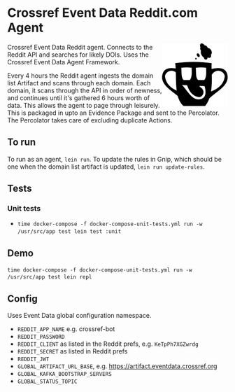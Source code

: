 # Crossref Event Data Reddit.com Agent

<img src="doc/logo.png" align="right" style="float: right">

Crossref Event Data Reddit agent. Connects to the Reddit API and searches for likely DOIs. Uses the Crossref Event Data Agent Framework.

Every 4 hours the Reddit agent ingests the domain list Artifact and scans through each domain. Each domain, it scans through the API in order of newness, and continues until it's gathered 6 hours worth of data. This allows the agent to page through leisurely. This is packaged in upto an Evidence Package and sent to the Percolator. The Percolator takes care of excluding duplicate Actions.

## To run

To run as an agent, `lein run`. To update the rules in Gnip, which should be one when the domain list artifact is updated, `lein run update-rules`.

## Tests

### Unit tests

 - `time docker-compose -f docker-compose-unit-tests.yml run -w /usr/src/app test lein test :unit`



## Demo

    time docker-compose -f docker-compose-unit-tests.yml run -w /usr/src/app test lein repl

## Config

Uses Event Data global configuration namespace.

 - `REDDIT_APP_NAME` e.g. crossref-bot
 - `REDDIT_PASSWORD` 
 - `REDDIT_CLIENT` as listed in the Reddit prefs, e.g. `KeTpPh7XGZwrdg`
 - `REDDIT_SECRET` as listed in Reddit prefs
 - `REDDIT_JWT`
 - `GLOBAL_ARTIFACT_URL_BASE`, e.g. https://artifact.eventdata.crossref.org
 - `GLOBAL_KAFKA_BOOTSTRAP_SERVERS`
 - `GLOBAL_STATUS_TOPIC`
